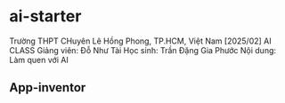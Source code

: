 # ai-starter
Trường THPT CHuyên Lê Hồng Phong, TP.HCM, Việt Nam
[2025/02] AI CLASS
Giảng viên: Đỗ Như Tài
Học sinh: Trần Đặng Gia Phước
Nội dung: Làm quen với AI
## App-inventor

